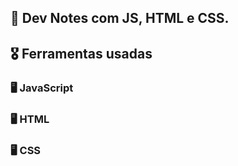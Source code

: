 ## 🏅 Dev Notes com JS, HTML e CSS.

## 🎖️ Ferramentas usadas
### 🖥️ JavaScript 
### 🖥️ HTML 
### 🖥️ CSS  
